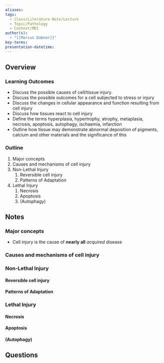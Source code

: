 ```yaml
---
aliases: 
tags:
  - Class/Literature-Note/Lecture
  - Topic/Pathology
  - Context/MD1
author(s):
  - "[[Marcus Dabner]]"
key-terms: 
presentation-datetime:
---
```



## Overview
### Learning Outcomes
- Discuss the possible causes of cell/tissue injury.
- Discuss the possible outcomes for a cell subjected to stress or injury
- Discuss the changes in cellular appearance and function resulting from cell injury
- Discuss how tissues react to cell injury
- Define the terms hyperplasia, hypertrophy, atrophy, metaplasia, necrosis, apoptosis, autophagy, ischaemia, infarction 
- Outline how tissue may demonstrate abnormal deposition of pigments, calcium and other materials and the significance of this

### Outline
1. Major concepts
2. Causes and mechanisms of cell injury
3. Non-Lethal Injury
	1. Reversible cell injury
	2. Patterns of Adaptation
4. Lethal Injury
	1. Necrosis
	2. Apoptosis
	3. (Autophagy)

## Notes

### Major concepts
- Cell injury is the cause of **nearly all** *acquired* disease
### Causes and mechanisms of cell injury
### Non-Lethal Injury
#### Reversible cell injury
#### Patterns of Adaptation
### Lethal Injury
#### Necrosis
#### Apoptosis
#### (Autophagy)
## Questions




